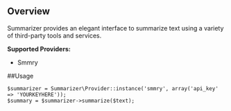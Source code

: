 ## Overview

Summarizer provides an elegant interface to summarize text using a variety of third-party tools and services.

**Supported Providers:**

 * Smmry

##Usage

    $summarizer = Summarizer\Provider::instance('smmry', array('api_key' => 'YOURKEYHERE'));
    $summary = $summarizer->summarize($text);
